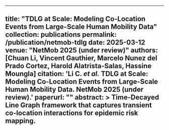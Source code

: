 <!-- 2025-03-12-netmob-tdlg.md -->
---
title: "TDLG at Scale: Modeling Co-Location Events from Large-Scale Human Mobility Data"
collection: publications
permalink: /publication/netmob-tdlg
date: 2025-03-12
venue: "NetMob 2025 (under review)"
authors: [Chuan Li, Vincent Gauthier, Marcelo Nunez del Prado Cortez, Harold Alatrista-Salas, Hassine Moungla]
citation: 'Li C. *et al.* TDLG at Scale: Modeling Co-Location Events from Large-Scale Human Mobility Data. NetMob 2025 (under review).'
paperurl: ""
abstract: >
  Time-Decayed Line Graph framework that captures transient co-location interactions for epidemic risk mapping.
---
